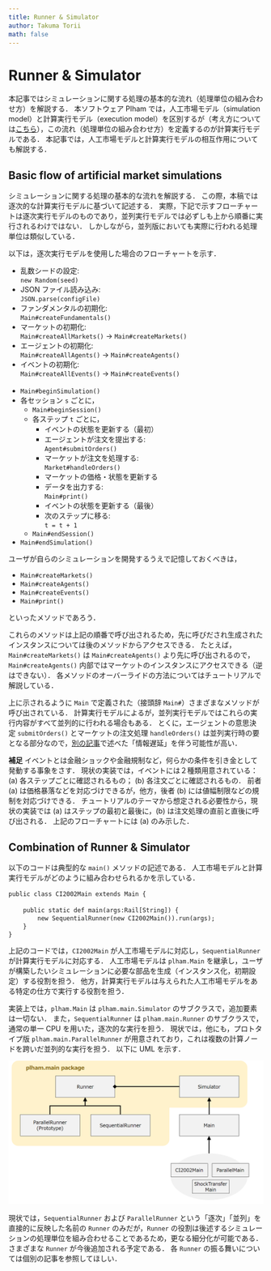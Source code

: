 ```yaml
---
title: Runner & Simulator
author: Takuma Torii
math: false
---
```


# Runner & Simulator

本記事ではシミュレーションに関する処理の基本的な流れ（処理単位の組み合わせ方）を解説する．
本ソフトウェア Plham では，人工市場モデル（simulation model）と計算実行モデル（execution model）を区別するが（考え方については[こちら](/Platform)），この流れ（処理単位の組み合わせ方）を定義するのが計算実行モデルである．
本記事では，人工市場モデルと計算実行モデルの相互作用についても解説する．


## Basic flow of artificial market simulations

シミュレーションに関する処理の基本的な流れを解説する．
この際，本稿では逐次的な計算実行モデルに基づいて記述する．
実際，下記で示すフローチャートは逐次実行モデルのものであり，並列実行モデルでは必ずしも上から順番に実行されるわけではない．
しかしながら，並列版においても実際に行われる処理単位は類似している．

以下は，逐次実行モデルを使用した場合のフローチャートを示す．

> 
  + 乱数シードの設定: <br>
    `new Random(seed)`
  + JSON ファイル読み込み: <br>
    `JSON.parse(configFile)`
  + ファンダメンタルの初期化: <br>
    `Main#createFundamentals()`
  + マーケットの初期化: <br>
    `Main#createAllMarkets()` → `Main#createMarkets()`
  + エージェントの初期化: <br>
    `Main#createAllAgents()` → `Main#createAgents()`
  + イベントの初期化: <br>
    `Main#createAllEvents()` → `Main#createEvents()`
    <br><br>
  + `Main#beginSimulation()`
  + 各セッション `s` ごとに，
    + `Main#beginSession()`
    + 各ステップ `t` ごとに，
      + イベントの状態を更新する（最初）
      + エージェントが注文を提出する: <br>
        `Agent#submitOrders()`
      + マーケットが注文を処理する: <br>
        `Market#handleOrders()`
      + マーケットの価格・状態を更新する
      + データを出力する: <br>
        `Main#print()`
      + イベントの状態を更新する（最後）
      + 次のステップに移る: <br>
        `t = t + 1`
    + `Main#endSession()`
  + `Main#endSimulation()`

ユーザが自らのシミュレーションを開発するうえで記憶しておくべきは，

  * `Main#createMarkets()`
  * `Main#createAgents()`
  * `Main#createEvents()`
  * `Main#print()`

といったメソッドであろう．

これらのメソッドは上記の順番で呼び出されるため，先に呼びだされ生成されたインスタンスについては後のメソッドからアクセスできる．
たとえば，`Main#createMarkets()` は `Main#createAgents()` より先に呼び出されるので，`Main#createAgents()` 内部ではマーケットのインスタンスにアクセスできる（逆はできない）．
各メソッドのオーバーライドの方法についてはチュートリアルで解説している．

上に示されるように `Main` で定義された（接頭辞 `Main#`）さまざまなメソッドが呼び出されている．
計算実行モデルによるが，並列実行モデルではこれらの実行内容がすべて並列的に行われる場合もある．
とくに，エージェントの意思決定 `submitOrders()` とマーケットの注文処理 `handleOrders()` は並列実行時の要となる部分なので，[別の記事](/Platform)で述べた「情報遅延」を伴う可能性が高い．

**補足**
イベントとは金融ショックや金融規制など，何らかの条件を引き金として発動する事象をさす．
現状の実装では，イベントには２種類用意されている：
(a) 各ステップごとに確認されるもの； (b) 各注文ごとに確認されるもの．
前者 (a) は価格暴落などを対応づけできるが，他方，後者 (b) には値幅制限などの規制を対応づけできる．
チュートリアルのテーマから想定される必要性から，現状の実装では (a) はステップの最初と最後に，(b) は注文処理の直前と直後に呼び出される．
上記のフローチャートには (a) のみ示した．


## Combination of Runner & Simulator

以下のコードは典型的な `main()` メソッドの記述である．
人工市場モデルと計算実行モデルがどのように組み合わせられるかを示している．

```x10
public class CI2002Main extends Main {

	public static def main(args:Rail[String]) {
		new SequentialRunner(new CI2002Main()).run(args);
	}
}
```

上記のコードでは，`CI2002Main` が人工市場モデルに対応し，`SequentialRunner` が計算実行モデルに対応する．
人工市場モデルは `plham.Main` を継承し，ユーザが構築したいシミュレーションに必要な部品を生成（インスタンス化，初期設定）する役割を担う．
他方，計算実行モデルは与えられた人工市場モデルをある特定の仕方で実行する役割を担う．

実装上では，`plham.Main` は `plham.main.Simulator` のサブクラスで，追加要素は一切ない．
また，`SequentialRunner` は `plham.main.Runner` のサブクラスで，通常の単一 CPU を用いた，逐次的な実行を担う．
現状では，他にも，プロトタイプ版 `plham.main.ParallelRunner` が用意されており，これは複数の計算ノードを跨いだ並列的な実行を担う．
以下に UML を示す．

![large](figs/runner-simulator-uml.png)

現状では，`SequentialRunner` および `ParallelRunner` という「逐次」「並列」を直接的に反映した名前の `Runner` のみだが，`Runner` の役割は後述するシミュレーションの処理単位を組み合わせることであるため，更なる細分化が可能である．
さまざまな `Runner` が今後追加される予定である．
各 `Runner` の振る舞いについては個別の記事を参照してほしい．

